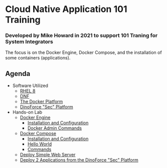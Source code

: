 # Cloud Native Application 101 Training 
### Developed by Mike Howard in 2021 to support 101 Traning for System Integrators
The focus is on the Docker Engine, Docker Compose, and the installation of some containers (applications).

## Agenda
- Software Utilized
  - [RHEL 8](rhel8/index.md)
  - [DNF](dnf/index.md)
  - [The Docker Platform](docker/index.md)
  - [DinoForce "Sec" Platform](dinoforce_sec_platform/index.md)
- Hands-on Lab
  - [Docker Engine](docker/engine/index.md)
      - [Installation and Configuration](docker/engine/index.md)
      - [Docker Admin Commands](docker/engine/index.md)
  - [Docker Compose](docker/compose/index.md)
      - [Installation and Configuration](docker/compose/index.md)
      - [Hello World](docker/compose/gettingstarted.md)
      - [Commands](docker/compose/gettingstarted.md)
  - [Deploy Simple Web Server](docker/testing/index.md)
  - [Deploy 2 Applications from the DinoForce "Sec" Platform](dinoforce_sec_platform/index.md)
